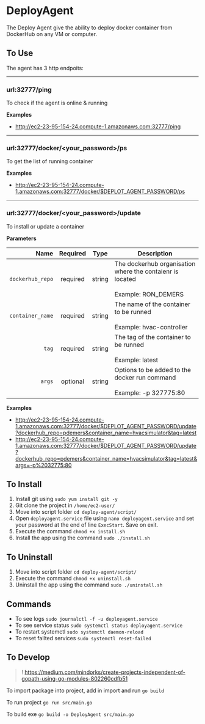 # DeployAgent
The Deploy Agent give the ability to deploy docker container from DockerHub on any VM or computer.

## To Use
The agent has 3 http endpoits:
___
### url:32777/ping
To check if the agent is online & running

**Examples**
- http://ec2-23-95-154-24.compute-1.amazonaws.com:32777/ping
___
### url:32777/docker/<your_password>/ps
To get the list of running container

**Examples**
- http://ec2-23-95-154-24.compute-1.amazonaws.com:32777/docker/$DEPLOT_AGENT_PASSWORD/ps
___
### url:32777/docker/<your_password>/update
To install or update a container

**Parameters**

|          Name | Required |  Type   | Description                                                                                                                                                           |
| -------------:|:--------:|:-------:| --------------------------------------------------------------------------------------------------------------------------------------------------------------------- |
|     `dockerhub_repo` | required | string  | The dockerhub organisation where the contaienr is located <br/><br/> Example: RON_DEMERS |
|     `container_name` | required | string  | The name of the container to be runned <br/><br/>Example: hvac-controller |
|     `tag` | required | string  | The tag of the container to be runned <br/><br/>Example: latest |
|     `args` | optional | string  | Options to be added to the docker run command <br/><br/>Example: -p 327775:80 |

**Examples**
- http://ec2-23-95-154-24.compute-1.amazonaws.com:32777/docker/$DEPLOT_AGENT_PASSWORD/update?dockerhub_repo=pdemers&container_name=hvacsimulator&tag=latest
- http://ec2-23-95-154-24.compute-1.amazonaws.com:32777/docker/$DEPLOT_AGENT_PASSWORD/update?dockerhub_repo=pdemers&container_name=hvacsimulator&tag=latest&args=-p%2032775:80

## To Install
1. Install git using ```sudo yum install git -y```
2. Git clone the project in ```/home/ec2-user/```
3. Move into script folder ```cd deploy-agent/script/```
4. Open ```deployagent.service``` file using ```nano deployagent.service``` and set your password at the end of line ```ExecStart```. Save on exit.
5. Execute the command ```chmod +x install.sh```
6. Install the app using the command ```sudo ./install.sh```

## To Uninstall
1. Move into script folder ```cd deploy-agent/script/```
2. Execute the command ```chmod +x uninstall.sh```
3. Uninstall the app using the command ```sudo ./uninstall.sh```

## Commands
- To see logs ```sudo journalctl -f -u deployagent.service```
- To see service status ```sudo systemctl status deployagent.service```
- To restart systemctl ```sudo systemctl daemon-reload```
- To reset failted services ```sudo systemctl reset-failed```

## To Develop

> ! https://medium.com/mindorks/create-projects-independent-of-gopath-using-go-modules-802260cdfb51

To import package into project, add in import and run
```go build```

To run project ```go run src/main.go```

To build exe ```go build -o DeployAgent src/main.go```





